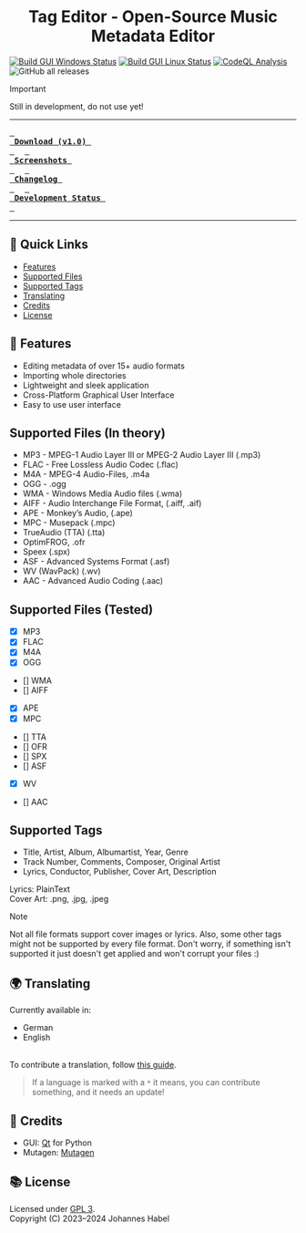 <h1 align="center">Tag Editor - Open-Source Music Metadata Editor</h1>
<a href="https://github.com/EchterAlsFake/TagEditor/actions/workflows/build_gui_windows.yml"><img src="https://github.com/EchterAlsFake/TagEditor/actions/workflows/build_gui_windows.yml/badge.svg" alt="Build GUI Windows Status"/></a>
<a href="https://github.com/EchterAlsFake/TagEditor/actions/workflows/build_gui_linux.yml"><img src="https://github.com/EchterAlsFake/TagEditor/actions/workflows/build_gui_linux.yml/badge.svg" alt="Build GUI Linux Status"/></a>
<a href="https://github.com/EchterAlsFake/TagEditor/workflows/CodeQL"><img src="https://github.com/EchterAlsFake/TagEditor/workflows/CodeQL/badge.svg" alt="CodeQL Analysis"/></a>
<img alt="GitHub all releases" src="https://img.shields.io/github/downloads/EchterAlsFake/TagEditor/total?style=social&logo=github&logoColor=purple">
<br>


> [!IMPORTANT]
> Still in development, do not use yet!

---

**[<kbd><strong>&nbsp;<br>&nbsp;Download (v1.0)&nbsp;<br>&nbsp;</strong></kbd>](https://github.com/EchterAlsFake/TagEditor/releases/tag/1.0)** 
**[<kbd><strong>&nbsp;<br>&nbsp;Screenshots&nbsp;<br>&nbsp;</strong></kbd>](https://github.com/EchterAlsFake/TagEditor/blob/master/README/SCREENSHOTS.md)** 
**[<kbd><strong>&nbsp;<br>&nbsp;Changelog&nbsp;<br>&nbsp;</strong></kbd>](https://github.com/EchterAlsFake/TagEditor/blob/master/README/CHANGELOG.md)** 
**[<kbd><strong>&nbsp;<br>&nbsp;Development Status&nbsp;<br>&nbsp;</strong></kbd>](https://github.com/EchterAlsFake/TagEditor/blob/master/README/STATUS.md)** 

---

## 🚀 Quick Links
- [Features](#-features)
- [Supported Files](#supported-files)
- [Supported Tags](#supported-tags) 
- [Translating](#-translating)
- [Credits](#-credits)
- [License](#-license)


## 🌟 Features
- Editing metadata of over 15+ audio formats
- Importing whole directories
- Lightweight and sleek application
- Cross-Platform Graphical User Interface
- Easy to use user interface

## Supported Files (In theory)
- MP3 - MPEG-1 Audio Layer III or MPEG-2 Audio Layer III (.mp3)
- FLAC - Free Lossless Audio Codec (.flac)
- M4A - MPEG-4 Audio-Files, .m4a
- OGG - .ogg
- WMA - Windows Media Audio files (.wma)
- AIFF - Audio Interchange File Format, (.aiff, .aif)
- APE - Monkey’s Audio, (.ape)
- MPC - Musepack (.mpc)
- TrueAudio (TTA) (.tta)
- OptimFROG, .ofr
- Speex (.spx)
- ASF - Advanced Systems Format (.asf)
- WV (WavPack) (.wv)
- AAC - Advanced Audio Coding (.aac)

## Supported Files (Tested)
- [x] MP3
- [x] FLAC
- [x] M4A
- [x] OGG
- [] WMA
- [] AIFF
- [x] APE
- [x] MPC
- [] TTA
- [] OFR
- [] SPX
- [] ASF
- [x] WV
- [] AAC

## Supported Tags
- Title, Artist, Album, Albumartist, Year, Genre
- Track Number, Comments, Composer, Original Artist
- Lyrics, Conductor, Publisher, Cover Art, Description

Lyrics: PlainText
<br>Cover Art: .png, .jpg, .jpeg

> [!NOTE]
> Not all file formats support cover images or lyrics. Also, some other tags might not be supported by every file format.
> Don't worry, if something isn't supported it just doesn't get applied and won't corrupt your files :)

## 🌍 Translating
Currently available in:
- German
- English

<br>To contribute a translation, follow [this guide](https://github.com/EchterAlsFake/TagEditor/blob/master/README/TRANSLATING.md).

> If a language is marked with a `*` it means, you can contribute something, and it needs an update!

## 👏 Credits
- GUI: [Qt](https://qt.io) for Python
- Mutagen: [Mutagen](https://github.com/quodlibet/mutagen)

## 📚 License
Licensed under [GPL 3](https://www.gnu.org/licenses/gpl-3.0.en.html).
<br>Copyright (C) 2023–2024 Johannes Habel
